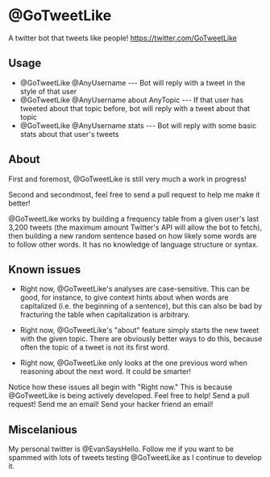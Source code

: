 # @GoTweetLike
A twitter bot that tweets like people! https://twitter.com/GoTweetLike

## Usage

* @GoTweetLike @AnyUsername   ---   Bot will reply with a tweet in the style of that user
* @GoTweetLike @AnyUsername about AnyTopic   ---   If that user has tweeted about that topic before, bot will reply with a tweet about that topic
* @GoTweetLike @AnyUsername stats   ---   Bot will reply with some basic stats about that user's tweets

## About

First and foremost, @GoTweetLike is still very much a work in progress!

Second and secondmost, feel free to send a pull request to help me make it better!

@GoTweetLike works by building a frequency table from a given user's last 3,200 tweets (the maximum amount Twitter's API will allow the bot to fetch), then building a new random sentence based on how likely some words are to follow other words. It has no knowledge of language structure or syntax.

## Known issues

* Right now, @GoTweetLike's analyses are case-sensitive. This can be good, for instance, to give context hints about when words are capitalized (i.e. the beginning of a sentence), but this can also be bad by fracturing the table when capitalization is arbitrary.

* Right now, @GoTweetLike's "about" feature simply starts the new tweet with the given topic. There are obviously better ways to do this, because often the topic of a tweet is not its first word.

* Right now, @GoTweetLike only looks at the one previous word when reasoning about the next word. It could be smarter!

Notice how these issues all begin with "Right now." This is because @GoTweetLike is being actively developed. Feel free to help! Send a pull request! Send me an email! Send your hacker friend an email!

## Miscelanious

My personal twitter is @EvanSaysHello. Follow me if you want to be spammed with lots of tweets testing @GoTweetLike as I continue to develop it.
